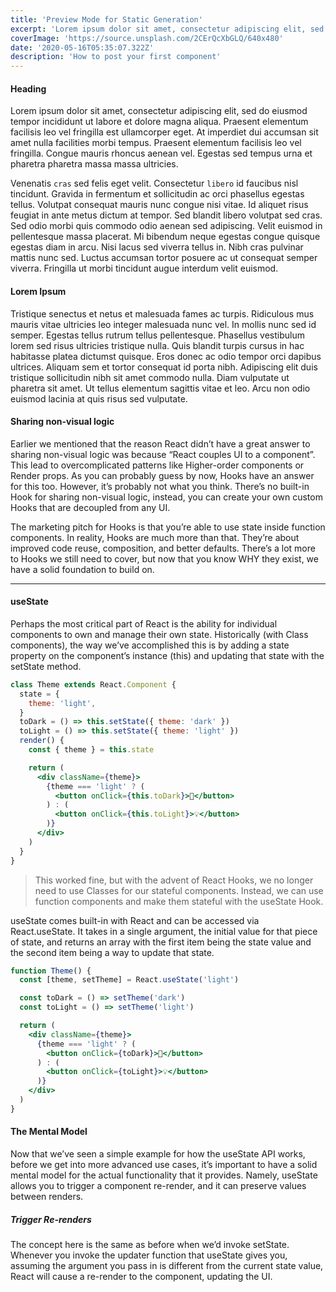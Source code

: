 ```yaml
---
title: 'Preview Mode for Static Generation'
excerpt: 'Lorem ipsum dolor sit amet, consectetur adipiscing elit, sed do eiusmod tempor incididunt ut labore et dolore magna aliqua. Praesent elementum facilisis leo vel fringilla est ullamcorper eget. At imperdiet dui accumsan sit amet nulla facilities morbi tempus.'
coverImage: 'https://source.unsplash.com/2CErQcXbGLQ/640x480'
date: '2020-05-16T05:35:07.322Z'
description: 'How to post your first component'
---
```


#### Heading

Lorem ipsum dolor sit amet, consectetur adipiscing elit, sed do eiusmod tempor incididunt ut labore et dolore magna aliqua. Praesent elementum facilisis leo vel fringilla est ullamcorper eget. At imperdiet dui accumsan sit amet nulla facilities morbi tempus. Praesent elementum facilisis leo vel fringilla. Congue mauris rhoncus aenean vel. Egestas sed tempus urna et pharetra pharetra massa massa ultricies.

Venenatis `cras` sed felis eget velit. Consectetur `libero` id faucibus nisl tincidunt. Gravida in fermentum et sollicitudin ac orci phasellus egestas tellus. Volutpat consequat mauris nunc congue nisi vitae. Id aliquet risus feugiat in ante metus dictum at tempor. Sed blandit libero volutpat sed cras. Sed odio morbi quis commodo odio aenean sed adipiscing. Velit euismod in pellentesque massa placerat. Mi bibendum neque egestas congue quisque egestas diam in arcu. Nisi lacus sed viverra tellus in. Nibh cras pulvinar mattis nunc sed. Luctus accumsan tortor posuere ac ut consequat semper viverra. Fringilla ut morbi tincidunt augue interdum velit euismod.

#### Lorem Ipsum

Tristique senectus et netus et malesuada fames ac turpis. Ridiculous mus mauris vitae ultricies leo integer malesuada nunc vel. In mollis nunc sed id semper. Egestas tellus rutrum tellus pellentesque. Phasellus vestibulum lorem sed risus ultricies tristique nulla. Quis blandit turpis cursus in hac habitasse platea dictumst quisque. Eros donec ac odio tempor orci dapibus ultrices. Aliquam sem et tortor consequat id porta nibh. Adipiscing elit duis tristique sollicitudin nibh sit amet commodo nulla. Diam vulputate ut pharetra sit amet. Ut tellus elementum sagittis vitae et leo. Arcu non odio euismod lacinia at quis risus sed vulputate.

#### Sharing non-visual logic

Earlier we mentioned that the reason React didn’t have a great answer to sharing non-visual logic was because “React couples UI to a component”. This lead to overcomplicated patterns like Higher-order components or Render props. As you can probably guess by now, Hooks have an answer for this too. However, it’s probably not what you think. There’s no built-in Hook for sharing non-visual logic, instead, you can create your own custom Hooks that are decoupled from any UI.

The marketing pitch for Hooks is that you’re able to use state inside function components. In reality, Hooks are much more than that. They’re about improved code reuse, composition, and better defaults. There’s a lot more to Hooks we still need to cover, but now that you know WHY they exist, we have a solid foundation to build on.

---

#### useState

Perhaps the most critical part of React is the ability for individual components to own and manage their own state. Historically (with Class components), the way we’ve accomplished this is by adding a state property on the component’s instance (this) and updating that state with the setState method.

```jsx
class Theme extends React.Component {
  state = {
    theme: 'light',
  }
  toDark = () => this.setState({ theme: 'dark' })
  toLight = () => this.setState({ theme: 'light' })
  render() {
    const { theme } = this.state

    return (
      <div className={theme}>
        {theme === 'light' ? (
          <button onClick={this.toDark}>🔦</button>
        ) : (
          <button onClick={this.toLight}>💡</button>
        )}
      </div>
    )
  }
}
```

> This worked fine, but with the advent of React Hooks, we no longer need to use Classes for our stateful components. Instead, we can use function components and make them stateful with the useState Hook.

useState comes built-in with React and can be accessed via React.useState. It takes in a single argument, the initial value for that piece of state, and returns an array with the first item being the state value and the second item being a way to update that state.

```jsx
function Theme() {
  const [theme, setTheme] = React.useState('light')

  const toDark = () => setTheme('dark')
  const toLight = () => setTheme('light')

  return (
    <div className={theme}>
      {theme === 'light' ? (
        <button onClick={toDark}>🔦</button>
      ) : (
        <button onClick={toLight}>💡</button>
      )}
    </div>
  )
}
```

#### The Mental Model

Now that we’ve seen a simple example for how the useState API works, before we get into more advanced use cases, it’s important to have a solid mental model for the actual functionality that it provides. Namely, useState allows you to trigger a component re-render, and it can preserve values between renders.

##### Trigger Re-renders

The concept here is the same as before when we’d invoke setState. Whenever you invoke the updater function that useState gives you, assuming the argument you pass in is different from the current state value, React will cause a re-render to the component, updating the UI.
